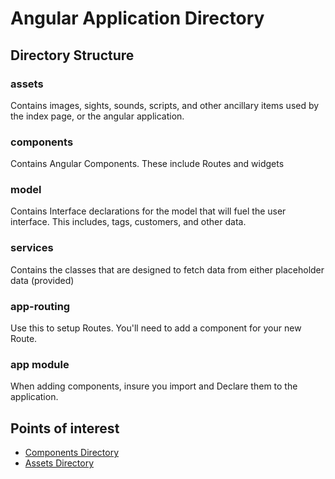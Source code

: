 # Angular Application Directory

## Directory Structure

### assets
Contains images, sights, sounds, scripts, and other ancillary items used by the
index page, or the angular application.

### components
Contains Angular Components. These include Routes and widgets

### model
Contains Interface declarations for the model that will fuel the user interface.
This includes, tags, customers, and other data.

### services
Contains the classes that are designed to fetch data from either placeholder
data (provided)

### app-routing
Use this to setup Routes. You'll need to add a component for your new Route.

### app module
When adding components, insure you import and Declare them to the application.

## Points of interest
  - [Components Directory](./components/README.md)
  - [Assets Directory](./assets/README.md)
